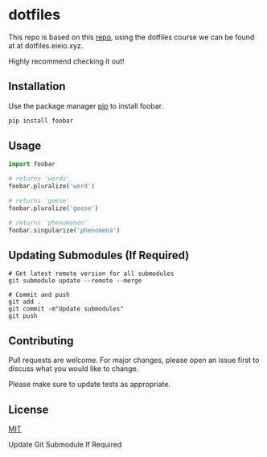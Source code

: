# dotfiles

This repo is based on this [repo](https://github.com/eieioxyz/dotfiles_macos), using the dotfiles course we can be found at at dotfiles.eieio.xyz. 

Highly recommend checking it out!


## Installation

Use the package manager [pip](https://pip.pypa.io/en/stable/) to install foobar.

```bash
pip install foobar
```

## Usage

```python
import foobar

# returns 'words'
foobar.pluralize('word')

# returns 'geese'
foobar.pluralize('goose')

# returns 'phenomenon'
foobar.singularize('phenomena')
```

## Updating Submodules (If Required)
```
# Get latest remote version for all submodules
git submodule update --remote --merge

# Commit and push
git add .
git commit -m"Update submodules"
git push
```

## Contributing
Pull requests are welcome. For major changes, please open an issue first to discuss what you would like to change.

Please make sure to update tests as appropriate.

## License
[MIT](./LICENSE.md)

Update Git Submodule If Required

